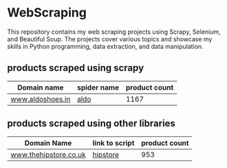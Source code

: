 # WebScraping
This repository contains my web scraping projects using Scrapy, Selenium, and Beautiful Soup. The projects cover various topics and showcase my skills in Python programming, data extraction, and data manipulation.

## products scraped using scrapy 

| Domain name   | spider name   |product count |
| ---- | ---- |----|
| www.aldoshoes.in|[aldo](https://github.com/eujinty-rathna/WebScraping/blob/main/aldoshoes/aldoshoes/spiders/aldo.py)|1167|

## products scraped using other libraries
|Domain Name | link to script |product count | 
|---|---|---|
|www.thehipstore.co.uk | [hipstore](https://github.com/eujinty-rathna/WebScraping/tree/main/hipstore)|953|
